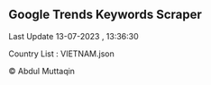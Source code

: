

## Google Trends Keywords Scraper 
 
Last Update 13-07-2023 , 13:36:30

Country List :
VIETNAM.json



© Abdul Muttaqin 
